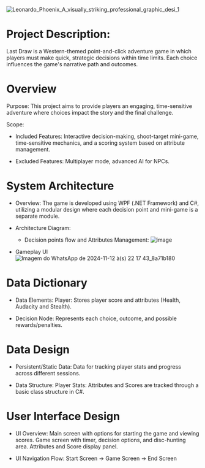 
![Leonardo_Phoenix_A_visually_striking_professional_graphic_desi_1](https://github.com/user-attachments/assets/a89cd88a-21c8-413b-89a9-23123aeb01ba)



# Project Description:
Last Draw is a Western-themed point-and-click adventure game in which players must make quick, strategic decisions within time limits. Each choice influences the game's narrative path and outcomes.


# Overview
Purpose: 
  This project aims to provide players an engaging, time-sensitive adventure where choices impact the story and the final challenge.

Scope:
  - Included Features:
      Interactive decision-making, shoot-target mini-game, time-sensitive mechanics, and a scoring system based on attribute management.
    
  - Excluded Features:
      Multiplayer mode, advanced AI for NPCs.

# System Architecture
  - Overview: 
      The game is developed using WPF (.NET Framework) and C#, utilizing a modular design where each decision point and mini-game is a separate module.
    
  - Architecture Diagram:
    
    - Decision points flow and Attributes Management:
      ![image](https://github.com/user-attachments/assets/1b9d6219-0859-4bd1-9d2f-a30ae0570aa5)

   -  Gameplay UI
![Imagem do WhatsApp de 2024-11-12 à(s) 22 17 43_8a71b180](https://github.com/user-attachments/assets/5e1c525d-74c3-4197-8c61-0b170564d926)


# Data Dictionary
   - Data Elements:
      Player:
        Stores player score and attributes (Health, Audacity and Stealth).
     
   - Decision Node:
         Represents each choice, outcome, and possible rewards/penalties.
     
# Data Design
  - Persistent/Static Data:
      Data for tracking player stats and progress across different sessions.
    
  - Data Structure:
      Player Stats:
        Attributes and Scores are tracked through a basic class structure in C#.

# User Interface Design
  - UI Overview:
      Main screen with options for starting the game and viewing scores.
      Game screen with timer, decision options, and disc-hunting area.
      Attributes and Score display panel.
    
  - UI Navigation Flow:
      Start Screen -> Game Screen -> End Screen
